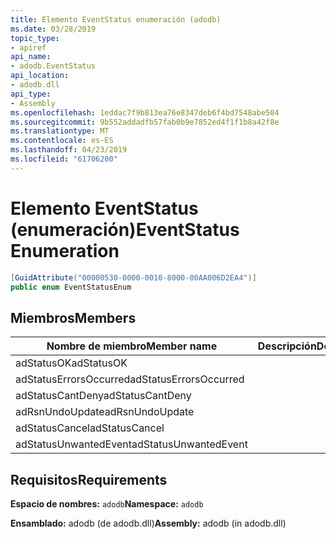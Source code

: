 ```yaml
---
title: Elemento EventStatus enumeración (adodb)
ms.date: 03/28/2019
topic_type:
- apiref
api_name:
- adodb.EventStatus
api_location:
- adodb.dll
api_type:
- Assembly
ms.openlocfilehash: 1eddac7f9b813ea76e8347deb6f4bd7548abe504
ms.sourcegitcommit: 9b552addadfb57fab0b9e7852ed4f1f1b8a42f8e
ms.translationtype: MT
ms.contentlocale: es-ES
ms.lasthandoff: 04/23/2019
ms.locfileid: "61706200"
---
```

# <a name="eventstatus-enumeration"></a><span data-ttu-id="54229-102">Elemento EventStatus (enumeración)</span><span class="sxs-lookup"><span data-stu-id="54229-102">EventStatus Enumeration</span></span>

```csharp
[GuidAttribute("00000530-0000-0010-8000-00AA006D2EA4")]
public enum EventStatusEnum
```

## <a name="members"></a><span data-ttu-id="54229-103">Miembros</span><span class="sxs-lookup"><span data-stu-id="54229-103">Members</span></span>

| <span data-ttu-id="54229-104">Nombre de miembro</span><span class="sxs-lookup"><span data-stu-id="54229-104">Member name</span></span>  | <span data-ttu-id="54229-105">Descripción</span><span class="sxs-lookup"><span data-stu-id="54229-105">Description</span></span>  |
|---|---|
|<span data-ttu-id="54229-106">adStatusOK</span><span class="sxs-lookup"><span data-stu-id="54229-106">adStatusOK</span></span>  |   |
|<span data-ttu-id="54229-107">adStatusErrorsOccurred</span><span class="sxs-lookup"><span data-stu-id="54229-107">adStatusErrorsOccurred</span></span>  |   |
|<span data-ttu-id="54229-108">adStatusCantDeny</span><span class="sxs-lookup"><span data-stu-id="54229-108">adStatusCantDeny</span></span>  |   |
|<span data-ttu-id="54229-109">adRsnUndoUpdate</span><span class="sxs-lookup"><span data-stu-id="54229-109">adRsnUndoUpdate</span></span>  |   |
|<span data-ttu-id="54229-110">adStatusCancel</span><span class="sxs-lookup"><span data-stu-id="54229-110">adStatusCancel</span></span>  |   |
|<span data-ttu-id="54229-111">adStatusUnwantedEvent</span><span class="sxs-lookup"><span data-stu-id="54229-111">adStatusUnwantedEvent</span></span>  |   |

## <a name="requirements"></a><span data-ttu-id="54229-112">Requisitos</span><span class="sxs-lookup"><span data-stu-id="54229-112">Requirements</span></span>

<span data-ttu-id="54229-113">**Espacio de nombres:** `adodb`</span><span class="sxs-lookup"><span data-stu-id="54229-113">**Namespace:** `adodb`</span></span>

<span data-ttu-id="54229-114">**Ensamblado:** adodb (de adodb.dll)</span><span class="sxs-lookup"><span data-stu-id="54229-114">**Assembly:** adodb (in adodb.dll)</span></span>
